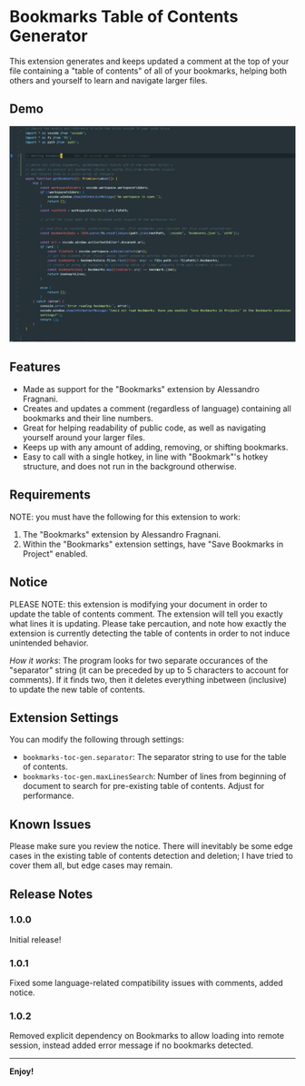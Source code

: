 # Bookmarks Table of Contents Generator

This extension generates and keeps updated a comment at the top of your file containing a "table of contents" of all of your bookmarks, helping both others and yourself to learn and navigate larger files.

## Demo


<p align="center">
  <img src="images/toc-gen_demo.gif" alt="animated" />
</p>


## Features

- Made as support for the "Bookmarks" extension by Alessandro Fragnani.
- Creates and updates a comment (regardless of language) containing all bookmarks and their line numbers.
- Great for helping readability of public code, as well as navigating yourself around your larger files.
- Keeps up with any amount of adding, removing, or shifting bookmarks.
- Easy to call with a single hotkey, in line with "Bookmark"'s hotkey structure, and does not run in the background otherwise.

## Requirements

NOTE: you must have the following for this extension to work:

1. The "Bookmarks" extension by Alessandro Fragnani.
2. Within the "Bookmarks" extension settings, have "Save Bookmarks in Project" enabled.

## Notice

PLEASE NOTE: this extension is modifying your document in order to update the table of contents comment. The extension will tell you exactly what lines it is updating. Please take percaution, and note how exactly the extension is currently detecting the table of contents in order to not induce unintended behavior.

*How it works*: The program looks for two separate occurances of the "separator" string (it can be preceded by up to 5 characters to account for comments). If it finds two, then it deletes everything inbetween (inclusive) to update the new table of contents.
## Extension Settings


You can modify the following through settings:

* `bookmarks-toc-gen.separator`: The separator string to use for the table of contents.
* `bookmarks-toc-gen.maxLinesSearch`: Number of lines from beginning of document to search for pre-existing table of contents. Adjust for performance.

## Known Issues

Please make sure you review the notice. There will inevitably be some edge cases in the existing table of contents detection and deletion; I have tried to cover them all, but edge cases may remain.

## Release Notes


### 1.0.0

Initial release!

### 1.0.1

Fixed some language-related compatibility issues with comments, added notice.

### 1.0.2

Removed explicit dependency on Bookmarks to allow loading into remote session, instead added error message if no bookmarks detected.

---

**Enjoy!**
